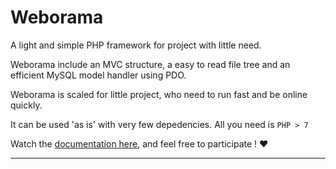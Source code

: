 # Weborama

A light and simple PHP framework for project with little need.

Weborama include an MVC structure, a easy to read file tree and an efficient MySQL model handler using PDO.

Weborama is scaled for little project, who need to run fast and be online quickly.

It can be used 'as is' with very few depedencies. All you need is `PHP > 7`

Watch the [documentation here](https://github.com/Oyana/weborama/wiki), and feel free to participate ! :heart:

---
